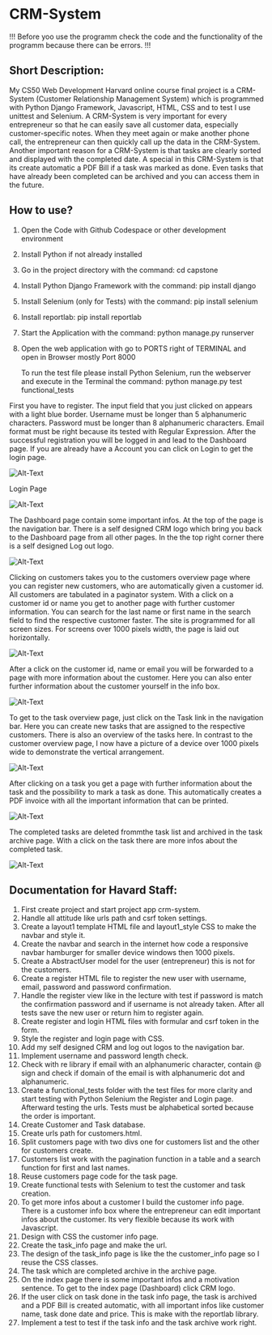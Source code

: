 # CRM-System

!!! Before yoo use the programm check the code and the functionality
    of the programm because there can be errors. !!!

## Short Description:

My CS50 Web Development Harvard online course final project is a
CRM-System (Customer Relationship Management System) which is
programmed with Python Django Framework, Javascript, HTML, CSS and
to test I use unittest and Selenium. A CRM-System is very important
for every entrepreneur so that he can easily save all customer data,
especially customer-specific notes. When they meet again or make
another phone call, the entrepreneur can then quickly call up the
data in the CRM-System. Another important reason for a CRM-System is
that tasks are clearly sorted and displayed with the completed
date. A special in this CRM-System is that its create automatic a
PDF Bill if a task was marked as done. Even tasks that have already
been completed can be archived and you can access them in the future.


## How to use?

1. Open the Code with Github Codespace or other development
   environment
2. Install Python if not already installed
3. Go in the project directory with the command: cd capstone
4. Install Python Django Framework with the command: pip install
   django
5. Install Selenium (only for Tests) with the command: pip install
   selenium
6. Install reportlab: pip install reportlab
7. Start the Application with the command: python manage.py runserver
8. Open the web application with go to PORTS right of TERMINAL
   and open in Browser mostly Port 8000

   To run the test file please install Python Selenium, run the
   webserver and execute in the Terminal the command:
   python manage.py test functional_tests



First you have to register. The input field that you just clicked on
appears with a light blue border. Username must be longer than 5
alphanumeric characters. Password must be longer than 8 alphanumeric
characters. Email format must be right because its tested with
Regular Expression. After the successful registration you will be
logged in and lead to the Dashboard page. If you are already have
a Account you can click on Login to get the login page.

![Alt-Text](pictures_documentation/ScreenshotCRMRegister.png)


Login Page

![Alt-Text](pictures_documentation/ScreenshotCRMLogin.png)


The Dashboard page contain some important infos. At the top of the
page is the navigation bar. There is a self designed CRM logo which
bring you back to the Dashboard page from all other pages. In the the
top right corner there is a self designed Log out logo.

![Alt-Text](pictures_documentation/ScreenshotCRMDashboard.png)


Clicking on customers takes you to the customers overview page where
you can register new customers, who are automatically given a
customer id. All customers are tabulated in a paginator system. With
a click on a customer id or name you get to another page with
further customer information. You can search for the last name or
first name in the search field to find the respective customer
faster. The site is programmed for all screen sizes. For screens
over 1000 pixels width, the page is laid out horizontally.

![Alt-Text](pictures_documentation/ScreenshotCRMCustomerMobile.png)


After a click on the customer id, name or email you will be
forwarded to a page with more information about the customer. Here
you can also enter further information about the customer yourself
in the info box.

![Alt-Text](pictures_documentation/ScreenshotCRMCustomerInfo.png)


To get to the task overview page, just click on the Task link in the
navigation bar. Here you can create new tasks that are assigned to
the respective customers. There is also an overview of the tasks
here. In contrast to the customer overview page, I now have a
picture of a device over 1000 pixels wide to demonstrate the
vertical arrangement.

![Alt-Text](pictures_documentation/ScreenshotCRMTask.png)


After clicking on a task you get a page with further information
about the task and the possibility to mark a task as done. This
automatically creates a PDF invoice with all the important
information that can be printed.

![Alt-Text](pictures_documentation/ScreenshotCRMTaskInfo.png)


The completed tasks are deleted frommthe task list and archived in
the task archive page. With a click on the task there are more infos
about the completed task.

![Alt-Text](pictures_documentation/ScreenshotCRMTaaskArchive.png)



## Documentation for Havard Staff:

1. First create project and start project app crm-system.
2. Handle all attitude like urls path and csrf token settings.
3. Create a layout1 template HTML file and layout1_style CSS to make
   the navbar and style it.
4. Create the navbar and search in the internet how code a
   responsive navbar hamburger for smaller device windows then 1000
   pixels.
5. Create a AbstractUser model for the user (entrepreneur) this
   is not for the customers.
6. Create a register HTML file to register the new user with
   username, email, password and password confirmation.
7. Handle the register view like in the lecture with test if
   password is match the confirmation password and if username is not
   already taken. After all tests save the new user or return him to
   register again.
8. Create register and login HTML files with formular and csrf token
   in the form.
9. Style the register and login page with CSS.
10. Add my self designed CRM and log out logos to the navigation bar.
11. Implement username and password length check.
12. Check with re library if email with an alphanumeric character,
    contain @ sign and check if domain of the email is with
    alphanumeric dot and alphanumeric.
13. Create a functional_tests folder with the test files for more
    clarity and start testing with Python Selenium the Register and
    Login page. Afterward testing the urls. Tests must be
    alphabetical sorted because the order is important.
14. Create Customer and Task database.
15. Create urls path for customers.html.
16. Split customers page with two divs one for customers list and
    the other for customers create.
17. Customers list work with the pagination function in a table and
    a search function for first and last names.
18. Reuse customers page code for the task page.
19. Create functional tests with Selenium to test the customer and
    task creation.
20. To get more infos about a customer I build the customer info
    page. There is a customer info box where the entrepreneur can
    edit important infos about the customer. Its very flexible
    because its work with Javascript.
21. Design with CSS the customer info page.
22. Create the task_info page and make the url.
23. The design of the task_info page is like the the customer_info
    page so I reuse the CSS classes.
24. The task which are completed archive in the archive page.
25. On the index page there is some important infos and a motivation
    sentence. To get to the index page (Dashboard) click CRM logo.
25. If the user click on task done in the task info page, the task
    is archived and a PDF Bill is created automatic, with all
    important infos like customer name, task done date and price.
    This is make with the reportlab library.
26. Implement a test to test if the task info and the task archive
    work right.






